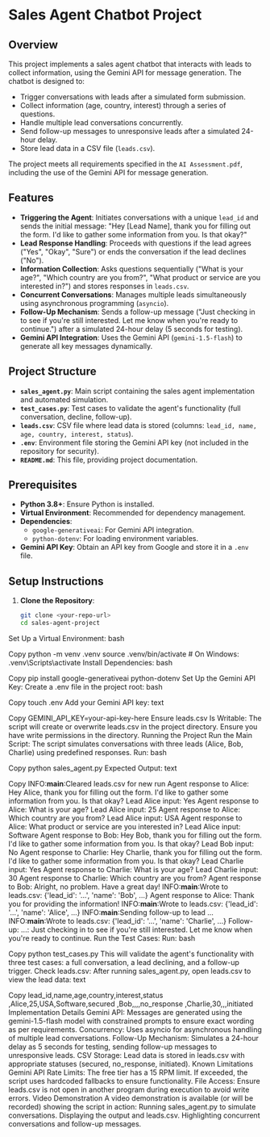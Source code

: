 # Sales Agent Chatbot Project

## Overview
This project implements a sales agent chatbot that interacts with leads to collect information, using the Gemini API for message generation. The chatbot is designed to:
- Trigger conversations with leads after a simulated form submission.
- Collect information (age, country, interest) through a series of questions.
- Handle multiple lead conversations concurrently.
- Send follow-up messages to unresponsive leads after a simulated 24-hour delay.
- Store lead data in a CSV file (`leads.csv`).

The project meets all requirements specified in the `AI Assessment.pdf`, including the use of the Gemini API for message generation.

## Features
- **Triggering the Agent**: Initiates conversations with a unique `lead_id` and sends the initial message: "Hey [Lead Name], thank you for filling out the form. I'd like to gather some information from you. Is that okay?"
- **Lead Response Handling**: Proceeds with questions if the lead agrees ("Yes", "Okay", "Sure") or ends the conversation if the lead declines ("No").
- **Information Collection**: Asks questions sequentially ("What is your age?", "Which country are you from?", "What product or service are you interested in?") and stores responses in `leads.csv`.
- **Concurrent Conversations**: Manages multiple leads simultaneously using asynchronous programming (`asyncio`).
- **Follow-Up Mechanism**: Sends a follow-up message ("Just checking in to see if you're still interested. Let me know when you're ready to continue.") after a simulated 24-hour delay (5 seconds for testing).
- **Gemini API Integration**: Uses the Gemini API (`gemini-1.5-flash`) to generate all key messages dynamically.

## Project Structure
- **`sales_agent.py`**: Main script containing the sales agent implementation and automated simulation.
- **`test_cases.py`**: Test cases to validate the agent's functionality (full conversation, decline, follow-up).
- **`leads.csv`**: CSV file where lead data is stored (columns: `lead_id, name, age, country, interest, status`).
- **`.env`**: Environment file storing the Gemini API key (not included in the repository for security).
- **`README.md`**: This file, providing project documentation.

## Prerequisites
- **Python 3.8+**: Ensure Python is installed.
- **Virtual Environment**: Recommended for dependency management.
- **Dependencies**:
  - `google-generativeai`: For Gemini API integration.
  - `python-dotenv`: For loading environment variables.
- **Gemini API Key**: Obtain an API key from Google and store it in a `.env` file.

## Setup Instructions
1. **Clone the Repository**:
   ```bash
   git clone <your-repo-url>
   cd sales-agent-project
Set Up a Virtual Environment:
bash

Copy
python -m venv .venv
source .venv/bin/activate  # On Windows: .venv\Scripts\activate
Install Dependencies:
bash

Copy
pip install google-generativeai python-dotenv
Set Up the Gemini API Key:
Create a .env file in the project root:
bash

Copy
touch .env
Add your Gemini API key:
text

Copy
GEMINI_API_KEY=your-api-key-here
Ensure leads.csv Is Writable:
The script will create or overwrite leads.csv in the project directory. Ensure you have write permissions in the directory.
Running the Project
Run the Main Script:
The script simulates conversations with three leads (Alice, Bob, Charlie) using predefined responses.
Run:
bash

Copy
python sales_agent.py
Expected Output:
text

Copy
INFO:__main__:Cleared leads.csv for new run
Agent response to Alice: Hey Alice, thank you for filling out the form. I'd like to gather some information from you. Is that okay?
Lead Alice input: Yes
Agent response to Alice: What is your age?
Lead Alice input: 25
Agent response to Alice: Which country are you from?
Lead Alice input: USA
Agent response to Alice: What product or service are you interested in?
Lead Alice input: Software
Agent response to Bob: Hey Bob, thank you for filling out the form. I'd like to gather some information from you. Is that okay?
Lead Bob input: No
Agent response to Charlie: Hey Charlie, thank you for filling out the form. I'd like to gather some information from you. Is that okay?
Lead Charlie input: Yes
Agent response to Charlie: What is your age?
Lead Charlie input: 30
Agent response to Charlie: Which country are you from?
Agent response to Bob: Alright, no problem. Have a great day!
INFO:__main__:Wrote to leads.csv: {'lead_id': '...', 'name': 'Bob', ...}
Agent response to Alice: Thank you for providing the information!
INFO:__main__:Wrote to leads.csv: {'lead_id': '...', 'name': 'Alice', ...}
INFO:__main__:Sending follow-up to lead ...
INFO:__main__:Wrote to leads.csv: {'lead_id': '...', 'name': 'Charlie', ...}
Follow-up: ...: Just checking in to see if you're still interested. Let me know when you're ready to continue.
Run the Test Cases:
Run:
bash

Copy
python test_cases.py
This will validate the agent's functionality with three test cases: a full conversation, a lead declining, and a follow-up trigger.
Check leads.csv:
After running sales_agent.py, open leads.csv to view the lead data:
text

Copy
lead_id,name,age,country,interest,status
<uuid>,Alice,25,USA,Software,secured
<uuid>,Bob,,,,no_response
<uuid>,Charlie,30,,,initiated
Implementation Details
Gemini API: Messages are generated using the gemini-1.5-flash model with constrained prompts to ensure exact wording as per requirements.
Concurrency: Uses asyncio for asynchronous handling of multiple lead conversations.
Follow-Up Mechanism: Simulates a 24-hour delay as 5 seconds for testing, sending follow-up messages to unresponsive leads.
CSV Storage: Lead data is stored in leads.csv with appropriate statuses (secured, no_response, initiated).
Known Limitations
Gemini API Rate Limits: The free tier has a 15 RPM limit. If exceeded, the script uses hardcoded fallbacks to ensure functionality.
File Access: Ensure leads.csv is not open in another program during execution to avoid write errors.
Video Demonstration
A video demonstration is available (or will be recorded) showing the script in action:
Running sales_agent.py to simulate conversations.
Displaying the output and leads.csv.
Highlighting concurrent conversations and follow-up messages.
